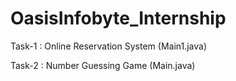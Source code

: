 # OasisInfobyte_Internship

Task-1 : Online Reservation System (Main1.java)

Task-2 : Number Guessing Game (Main.java)
